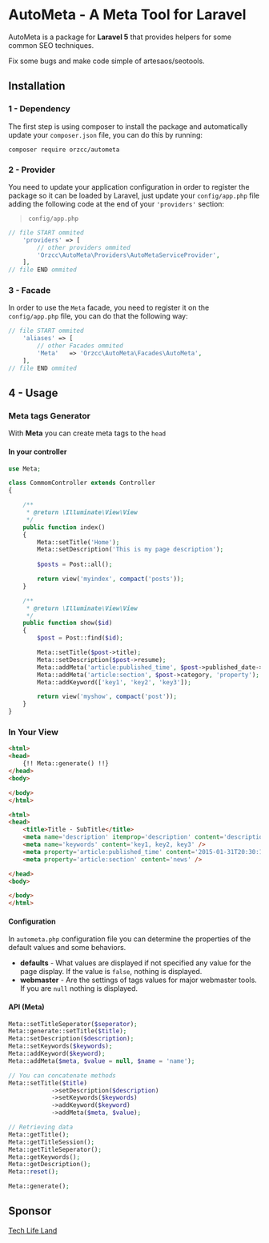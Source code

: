 # AutoMeta - A Meta Tool for Laravel

AutoMeta is a package for **Laravel 5** that provides helpers for some common SEO techniques.

Fix some bugs and make code simple of artesaos/seotools.

## Installation
### 1 - Dependency
The first step is using composer to install the package and automatically update your `composer.json` file, you can do this by running:
```shell
composer require orzcc/autometa
```

### 2 - Provider
You need to update your application configuration in order to register the package so it can be loaded by Laravel, just update your `config/app.php` file adding the following code at the end of your `'providers'` section:

> `config/app.php`
```php
// file START ommited
    'providers' => [
        // other providers ommited
        'Orzcc\AutoMeta\Providers\AutoMetaServiceProvider',
    ],
// file END ommited
```

### 3 - Facade
In order to use the `Meta` facade, you need to register it on the `config/app.php` file, you can do that the following way:

```php
// file START ommited
    'aliases' => [
        // other Facades ommited
        'Meta'   => 'Orzcc\AutoMeta\Facades\AutoMeta',
    ],
// file END ommited
```
## 4 - Usage
### Meta tags Generator
With **Meta** you can create meta tags to the `head`

#### In your controller
```php
use Meta;

class CommomController extends Controller
{

    /**
     * @return \Illuminate\View\View
     */
    public function index()
    {
        Meta::setTitle('Home');
        Meta::setDescription('This is my page description');
        
        $posts = Post::all();

        return view('myindex', compact('posts'));
    }

    /**
     * @return \Illuminate\View\View
     */
    public function show($id)
    {
        $post = Post::find($id);

        Meta::setTitle($post->title);
        Meta::setDescription($post->resume);
        Meta::addMeta('article:published_time', $post->published_date->toW3CString(), 'property');
        Meta::addMeta('article:section', $post->category, 'property');
        Meta::addKeyword(['key1', 'key2', 'key3']);

        return view('myshow', compact('post'));
    }
}
```

### In Your View

```html
<html>
<head>
	{!! Meta::generate() !!}
</head>
<body>

</body>
</html>
```

```html
<html>
<head>
	<title>Title - SubTitle</title>
	<meta name='description' itemprop='description' content='description...' />
	<meta name='keywords' content='key1, key2, key3' />
	<meta property='article:published_time' content='2015-01-31T20:30:11-02:00' />
	<meta property='article:section' content='news' />

</head>
<body>

</body>
</html>
```

#### Configuration
In `autometa.php` configuration file you can determine the properties of the default values and some behaviors.
- **defaults** - What values are displayed if not specified any value for the page display. If the value is `false`, nothing is displayed.
- **webmaster** - Are the settings of tags values for major webmaster tools. If you are `null` nothing is displayed.

#### API (Meta)
```php
Meta::setTitleSeperator($seperator);
Meta::generate::setTitle($title);
Meta::setDescription($description);
Meta::setKeywords($keywords);
Meta::addKeyword($keyword);
Meta::addMeta($meta, $value = null, $name = 'name');

// You can concatenate methods
Meta::setTitle($title)
            ->setDescription($description)
            ->setKeywords($keywords)
            ->addKeyword($keyword)
            ->addMeta($meta, $value);

// Retrieving data
Meta::getTitle();
Meta::getTitleSession();
Meta::getTitleSeperator();
Meta::getKeywords();
Meta::getDescription();
Meta::reset();

Meta::generate();
```

## Sponsor

[Tech Life Land](https://www.techlifeland.com)

